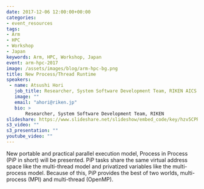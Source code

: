 ```yaml
---
date: 2017-12-06 12:00:00+00:00
categories:
- event_resources
tags:
- Arm
- HPC
- Workshop
- Japan
keywords: Arm, HPC, Workshop, Japan
event: arm-hpc-2017
image: /assets/images/blog/arm-hpc-bg.png
title: New Process/Thread Runtime
speakers:
 - name: Atsushi Hori
   job_title: Researcher, System Software Development Team, RIKEN AICS
   image: ""
   email: "ahori@riken.jp"
   bio: >
       Researcher, System Software Development Team, RIKEN
slideshare: https://www.slideshare.net/slideshow/embed_code/key/hzv5CPRfIBIMwo
s3_video: ""
s3_presentation: ""
youtube_video: ""
---
```

New portable and practical parallel execution model, Process in Process (PiP in short) will be presented. PiP tasks share the same virtual address space like the multi-thread model and privatized variables like the multi-process model. Because of this, PiP provides the best of two worlds, multi-process (MPI) and multi-thread (OpenMP).
